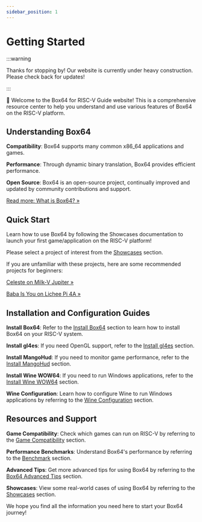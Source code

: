 ```yaml
---
sidebar_position: 1
---
```


# Getting Started

:::warning

Thanks for stopping by! Our website is currently under heavy construction. Please check back for updates!

:::


🎉 Welcome to the Box64 for RISC-V Guide website! This is a comprehensive resource center to help you understand and use various features of Box64 on the RISC-V platform.

## Understanding Box64

**Compatibility**: Box64 supports many common x86_64 applications and games.

**Performance**: Through dynamic binary translation, Box64 provides efficient performance.

**Open Source**: Box64 is an open-source project, continually improved and updated by community contributions and support.

[Read more: What is Box64? »](/docs/faq#what-is-Box64)

## Quick Start

Learn how to use Box64 by following the Showcases documentation to launch your first game/application on the RISC-V platform!

Please select a project of interest from the [Showcases](/docs/category/showcases) section.

If you are unfamiliar with these projects, here are some recommended projects for beginners:

[Celeste on Milk-V Jupiter »](/docs/celeste)

[Baba Is You on Lichee Pi 4A »](/docs/babaisyou)

## Installation and Configuration Guides

**Install Box64**: Refer to the [Install Box64](/docs/box64) section to learn how to install Box64 on your RISC-V system.

**Install gl4es**: If you need OpenGL support, refer to the [Install gl4es](/docs/gl4es) section.

**Install MangoHud**: If you need to monitor game performance, refer to the [Install MangoHud](/docs/mangohud) section.

**Install Wine WOW64**: If you need to run Windows applications, refer to the [Install Wine WOW64](/docs/wow64) section.

**Wine Configuration**: Learn how to configure Wine to run Windows applications by referring to the [Wine Configuration](/docs/wine-configuration) section.

## Resources and Support

**Game Compatibility**: Check which games can run on RISC-V by referring to the [Game Compatibility](/docs/category/game-compatibility) section.

**Performance Benchmarks**: Understand Box64's performance by referring to the [Benchmark](/docs/category/benchmark) section.

**Advanced Tips**: Get more advanced tips for using Box64 by referring to the [Box64 Advanced Tips](/docs/box64-advanced-tips) section.

**Showcases**: View some real-world cases of using Box64 by referring to the [Showcases](/docs/category/showcases) section.

We hope you find all the information you need here to start your Box64 journey!

